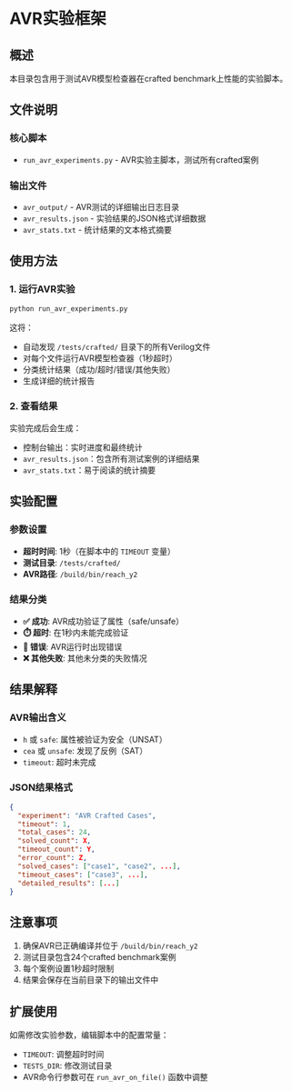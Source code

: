 # AVR实验框架

## 概述
本目录包含用于测试AVR模型检查器在crafted benchmark上性能的实验脚本。

## 文件说明

### 核心脚本
- `run_avr_experiments.py` - AVR实验主脚本，测试所有crafted案例

### 输出文件
- `avr_output/` - AVR测试的详细输出日志目录
- `avr_results.json` - 实验结果的JSON格式详细数据
- `avr_stats.txt` - 统计结果的文本格式摘要

## 使用方法

### 1. 运行AVR实验
```bash
python run_avr_experiments.py
```

这将：
- 自动发现 `/tests/crafted/` 目录下的所有Verilog文件
- 对每个文件运行AVR模型检查器（1秒超时）
- 分类统计结果（成功/超时/错误/其他失败）
- 生成详细的统计报告

### 2. 查看结果
实验完成后会生成：
- 控制台输出：实时进度和最终统计
- `avr_results.json`：包含所有测试案例的详细结果
- `avr_stats.txt`：易于阅读的统计摘要

## 实验配置

### 参数设置
- **超时时间**: 1秒（在脚本中的 `TIMEOUT` 变量）
- **测试目录**: `/tests/crafted/`
- **AVR路径**: `/build/bin/reach_y2`

### 结果分类
- **✅ 成功**: AVR成功验证了属性（safe/unsafe）
- **⏱️ 超时**: 在1秒内未能完成验证
- **🚫 错误**: AVR运行时出现错误
- **❌ 其他失败**: 其他未分类的失败情况

## 结果解释

### AVR输出含义
- `h` 或 `safe`: 属性被验证为安全（UNSAT）
- `cea` 或 `unsafe`: 发现了反例（SAT）
- `timeout`: 超时未完成

### JSON结果格式
```json
{
  "experiment": "AVR Crafted Cases",
  "timeout": 1,
  "total_cases": 24,
  "solved_count": X,
  "timeout_count": Y,
  "error_count": Z,
  "solved_cases": ["case1", "case2", ...],
  "timeout_cases": ["case3", ...],
  "detailed_results": [...]
}
```

## 注意事项
1. 确保AVR已正确编译并位于 `/build/bin/reach_y2`
2. 测试目录包含24个crafted benchmark案例
3. 每个案例设置1秒超时限制
4. 结果会保存在当前目录下的输出文件中

## 扩展使用
如需修改实验参数，编辑脚本中的配置常量：
- `TIMEOUT`: 调整超时时间
- `TESTS_DIR`: 修改测试目录
- AVR命令行参数可在 `run_avr_on_file()` 函数中调整
